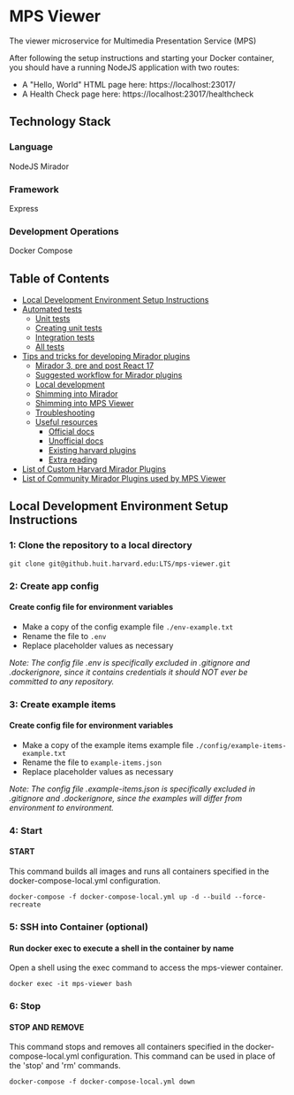 # MPS Viewer
The viewer microservice for Multimedia Presentation Service (MPS)

After following the setup instructions and starting your Docker container, you should have a running NodeJS application with two routes:

* A "Hello, World" HTML page here: https://localhost:23017/
* A Health Check page here: https://localhost:23017/healthcheck

## Technology Stack
### Language
NodeJS
Mirador

### Framework
Express

### Development Operations
Docker Compose

## Table of Contents
* [Local Development Environment Setup Instructions](#local-development-environment-setup-instructions)
* [Automated tests](docs/automated-tests.md)
    * [Unit tests](docs/automated-tests.md#unit-tests)
    * [Creating unit tests](docs/automated-tests.md#creating-unit-tests)
    * [Integration tests](docs/automated-tests.md#integration-tests)
    * [All tests](docs/automated-tests.md#all-tests)
* [Tips and tricks for developing Mirador plugins](docs/developing-mirador-plugins.md)
    * [Mirador 3, pre and post React 17](docs/developing-mirador-plugins.md#mirador-3-pre-and-post-react-17)
    * [Suggested workflow for Mirador plugins](docs/developing-mirador-plugins.md#suggested-workflow-for-mirador-plugins)
    * [Local development](docs/developing-mirador-plugins.md#local-development)
    * [Shimming into Mirador](docs/developing-mirador-plugins.md#shimming-into-mirador)
    * [Shimming into MPS Viewer](docs/developing-mirador-plugins.md#shimming-into-mps-viewer)
    * [Troubleshooting](docs/developing-mirador-plugins.md#troubleshooting)
    * [Useful resources](docs/developing-mirador-plugins.md#useful-resources)
        * [Official docs](docs/developing-mirador-plugins.md#official-docs)
        * [Unofficial docs](docs/developing-mirador-plugins.md#unofficial-docs)
        * [Existing harvard plugins](docs/developing-mirador-plugins.md#existing-harvard-plugins)
        * [Extra reading](docs/developing-mirador-plugins.md#extra-reading)
* [List of Custom Harvard Mirador Plugins](docs/custom-harvard-mirador-plugins.md)  
* [List of Community Mirador Plugins used by MPS Viewer](docs/community-mirador-plugins.md)        

## Local Development Environment Setup Instructions

### 1: Clone the repository to a local directory
```git clone git@github.huit.harvard.edu:LTS/mps-viewer.git```

### 2: Create app config

#### Create config file for environment variables
- Make a copy of the config example file `./env-example.txt`
- Rename the file to `.env`
- Replace placeholder values as necessary

*Note: The config file .env is specifically excluded in .gitignore and .dockerignore, since it contains credentials it should NOT ever be committed to any repository.*

### 3: Create example items

#### Create config file for environment variables
- Make a copy of the example items example file `./config/example-items-example.txt`
- Rename the file to `example-items.json`
- Replace placeholder values as necessary

*Note: The config file .example-items.json is specifically excluded in .gitignore and .dockerignore, since the examples will differ from environment to environment.*

### 4: Start

#### START

This command builds all images and runs all containers specified in the docker-compose-local.yml configuration.

```
docker-compose -f docker-compose-local.yml up -d --build --force-recreate
```

### 5: SSH into Container (optional)

#### Run docker exec to execute a shell in the container by name

Open a shell using the exec command to access the mps-viewer container.

```
docker exec -it mps-viewer bash
```

### 6: Stop

#### STOP AND REMOVE

This command stops and removes all containers specified in the docker-compose-local.yml configuration. This command can be used in place of the 'stop' and 'rm' commands.

```
docker-compose -f docker-compose-local.yml down
```
